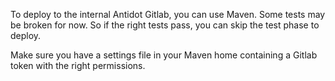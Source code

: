 To deploy to the internal Antidot Gitlab, you can use Maven. Some tests may
be broken for now. So if the right tests pass, you can skip the test phase to
deploy.

Make sure you have a settings file in your Maven home containing a Gitlab
token with the right permissions.